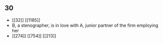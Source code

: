 ## 30
- [[32]] [[1185]] 
- B, a stenographer, is in love with A, junior partner of the firm employing her
- [[274]] [[754]] [[213]] 

